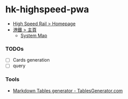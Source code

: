 hk-highspeed-pwa
================
- [High Speed Rail > Homepage](https://www.highspeed.mtr.com.hk/en/main/index.html)
- [港鐵 > 主頁](https://www.mtr.com.hk/ch/customer/main/index.html)
  - [System Map](https://www.mtr.com.hk/en/customer/images/jp/system_map.png)

### TODOs
- [ ] Cards generation
- [ ] query

### Tools
- [Markdown Tables generator - TablesGenerator.com](https://www.tablesgenerator.com/markdown_tables)
